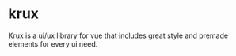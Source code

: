 # krux
Krux is a ui/ux library for vue that includes great style and premade elements for every ui need.
